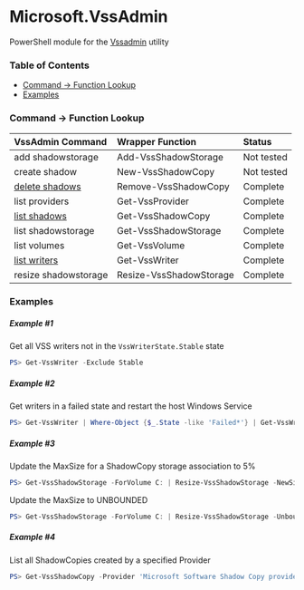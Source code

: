 # Microsoft.VssAdmin
PowerShell module for the [Vssadmin](https://docs.microsoft.com/windows-server/administration/windows-commands/vssadmin) utility

### Table of Contents
  * [Command \-\> Function Lookup](#command---function-lookup)
  * [Examples](#examples)

### Command \-\> Function Lookup
| VssAdmin Command | Wrapper Function | Status |
|:-----------------|:-----------------|:-------|
| add shadowstorage | Add-VssShadowStorage | Not tested |
| create shadow | New-VssShadowCopy | Not tested |
| [delete shadows](https://docs.microsoft.com/windows-server/administration/windows-commands/vssadmin-delete-shadows) | Remove-VssShadowCopy | Complete |
| list providers | Get-VssProvider| Complete |
| [list shadows](https://docs.microsoft.com/windows-server/administration/windows-commands/vssadmin-list-shadows) | Get-VssShadowCopy | Complete |
| list shadowstorage | Get-VssShadowStorage | Complete |
| list volumes | Get-VssVolume | Complete |
| [list writers](https://docs.microsoft.com/windows-server/administration/windows-commands/vssadmin-list-writers) | Get-VssWriter | Complete |
| resize shadowstorage | Resize-VssShadowStorage | Complete |

### Examples

##### Example \#1
Get all VSS writers not in the `VssWriterState.Stable` state
```PowerShell
PS> Get-VssWriter -Exclude Stable
```
##### Example \#2
Get writers in a failed state and restart the host Windows Service
```PowerShell
PS> Get-VssWriter | Where-Object {$_.State -like 'Failed*'} | Get-VssWriterService -Unique | Restart-Service -Force
```
##### Example \#3
Update the MaxSize for a ShadowCopy storage association to 5%
```PowerShell
PS> Get-VssShadowStorage -ForVolume C: | Resize-VssShadowStorage -NewSize 5 -As %
```
Update the MaxSize to UNBOUNDED
```PowerShell
PS> Get-VssShadowStorage -ForVolume C: | Resize-VssShadowStorage -Unbounded
```

##### Example \#4
List all ShadowCopies created by a specified Provider
```PowerShell
PS> Get-VssShadowCopy -Provider 'Microsoft Software Shadow Copy provider 1.0'
```
